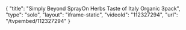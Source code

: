 {
    "title": "Simply Beyond SprayOn Herbs Taste of Italy Organic 3pack",
    "type": "solo",
    "layout": "iframe-static",
    "videoId": "112327294",
    "url": "\/tvpembed\/112327294"
}